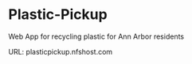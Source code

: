 # Plastic-Pickup
Web App for recycling plastic for Ann Arbor residents

URL: plasticpickup.nfshost.com
